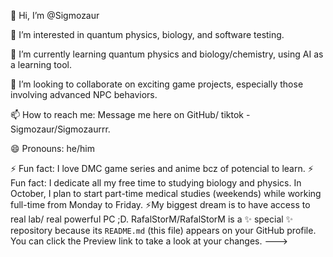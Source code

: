 👋 Hi, I’m @Sigmozaur

👀 I’m interested in quantum physics, biology, and software testing.

🌱 I’m currently learning quantum physics and biology/chemistry, using AI as a learning tool.

💞️ I’m looking to collaborate on exciting game projects, especially those involving advanced NPC behaviors.

📫 How to reach me: Message me here on GitHub/ tiktok - Sigmozaur/Sigmozaurrr.

😄 Pronouns: he/him

⚡ Fun fact: I love DMC game series and anime bcz of potencial to learn.
⚡ Fun fact: I dedicate all my free time to studying biology and physics. In October, I plan to start part-time medical studies (weekends) while working full-time from Monday to Friday.
⚡My biggest dream is to have access to real lab/ real powerful PC ;D.
RafalStorM/RafalStorM is a ✨ special ✨ repository because its `README.md` (this file) appears on your GitHub profile.
You can click the Preview link to take a look at your changes.
--->
